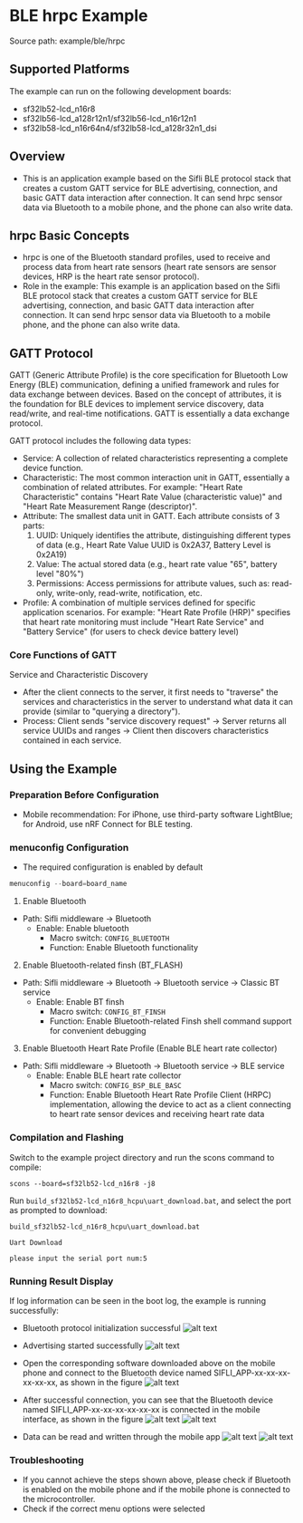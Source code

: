 # BLE hrpc Example

Source path: example/ble/hrpc

## Supported Platforms
The example can run on the following development boards:
* sf32lb52-lcd_n16r8
* sf32lb56-lcd_a128r12n1/sf32lb56-lcd_n16r12n1
* sf32lb58-lcd_n16r64n4/sf32lb58-lcd_a128r32n1_dsi

## Overview
* This is an application example based on the Sifli BLE protocol stack that creates a custom GATT service for BLE advertising, connection, and basic GATT data interaction after connection. It can send hrpc sensor data via Bluetooth to a mobile phone, and the phone can also write data.

## hrpc Basic Concepts
* hrpc is one of the Bluetooth standard profiles, used to receive and process data from heart rate sensors (heart rate sensors are sensor devices, HRP is the heart rate sensor protocol).
* Role in the example: This example is an application based on the Sifli BLE protocol stack that creates a custom GATT service for BLE advertising, connection, and basic GATT data interaction after connection. It can send hrpc sensor data via Bluetooth to a mobile phone, and the phone can also write data.

## GATT Protocol
GATT (Generic Attribute Profile) is the core specification for Bluetooth Low Energy (BLE) communication, defining a unified framework and rules for data exchange between devices. Based on the concept of attributes, it is the foundation for BLE devices to implement service discovery, data read/write, and real-time notifications. GATT is essentially a data exchange protocol.

GATT protocol includes the following data types:

* Service: A collection of related characteristics representing a complete device function.
* Characteristic: The most common interaction unit in GATT, essentially a combination of related attributes. For example: "Heart Rate Characteristic" contains "Heart Rate Value (characteristic value)" and "Heart Rate Measurement Range (descriptor)".
* Attribute: The smallest data unit in GATT. Each attribute consists of 3 parts:
    1. UUID: Uniquely identifies the attribute, distinguishing different types of data (e.g., Heart Rate Value UUID is 0x2A37, Battery Level is 0x2A19)
    2. Value: The actual stored data (e.g., heart rate value "65", battery level "80%")
    3. Permissions: Access permissions for attribute values, such as: read-only, write-only, read-write, notification, etc.
* Profile: A combination of multiple services defined for specific application scenarios. For example: "Heart Rate Profile (HRP)" specifies that heart rate monitoring must include "Heart Rate Service" and "Battery Service" (for users to check device battery level)

### Core Functions of GATT
Service and Characteristic Discovery
* After the client connects to the server, it first needs to "traverse" the services and characteristics in the server to understand what data it can provide (similar to "querying a directory").
* Process: Client sends "service discovery request" → Server returns all service UUIDs and ranges → Client then discovers characteristics contained in each service.

## Using the Example

### Preparation Before Configuration
* Mobile recommendation: For iPhone, use third-party software LightBlue; for Android, use nRF Connect for BLE testing.

### menuconfig Configuration
* The required configuration is enabled by default

```c
menuconfig --board=board_name
```
1. Enable Bluetooth
- Path: Sifli middleware → Bluetooth
    - Enable: Enable bluetooth
         - Macro switch: `CONFIG_BLUETOOTH`
         - Function: Enable Bluetooth functionality

2. Enable Bluetooth-related finsh (BT_FLASH)
- Path: Sifli middleware → Bluetooth → Bluetooth service → Classic BT service
    - Enable: Enable BT finsh
         - Macro switch: `CONFIG_BT_FINSH`
         - Function: Enable Bluetooth-related Finsh shell command support for convenient debugging

3. Enable Bluetooth Heart Rate Profile (Enable BLE heart rate collector)
- Path: Sifli middleware → Bluetooth → Bluetooth service → BLE service
    - Enable: Enable BLE heart rate collector
         - Macro switch: `CONFIG_BSP_BLE_BASC`
         - Function: Enable Bluetooth Heart Rate Profile Client (HRPC) implementation, allowing the device to act as a client connecting to heart rate sensor devices and receiving heart rate data
### Compilation and Flashing
Switch to the example project directory and run the scons command to compile:

```
scons --board=sf32lb52-lcd_n16r8 -j8
```

Run `build_sf32lb52-lcd_n16r8_hcpu\uart_download.bat`, and select the port as prompted to download:

```
build_sf32lb52-lcd_n16r8_hcpu\uart_download.bat

Uart Download

please input the serial port num:5
```

### Running Result Display
If log information can be seen in the boot log, the example is running successfully:
* Bluetooth protocol initialization successful
![alt text](assets/ble_power.png)
* Advertising started successfully
![alt text](assets/adv_seccess.png)

* Open the corresponding software downloaded above on the mobile phone and connect to the Bluetooth device named SIFLI_APP-xx-xx-xx-xx-xx-xx, as shown in the figure
![alt text](assets/connect.png)

* After successful connection, you can see that the Bluetooth device named SIFLI_APP-xx-xx-xx-xx-xx-xx is connected in the mobile interface, as shown in the figure
![alt text](assets/mac.png)
![alt text](assets/connect_success.jpg)

* Data can be read and written through the mobile app
![alt text](assets/read_write_cccd.png)
![alt text](assets/write_data.jpg)

### Troubleshooting
* If you cannot achieve the steps shown above, please check if Bluetooth is enabled on the mobile phone and if the mobile phone is connected to the microcontroller.
* Check if the correct menu options were selected